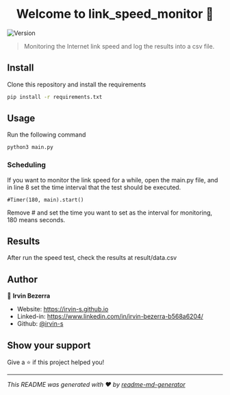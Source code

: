 <h1 align="center">Welcome to link_speed_monitor 👋</h1>
<p>
  <img alt="Version" src="https://img.shields.io/badge/version-1.0.0-blue.svg?cacheSeconds=2592000" />
</p>

> Monitoring the Internet link speed and log the results into a csv file.

## Install

Clone this repository and install the requirements
```sh
pip install -r requirements.txt
```

## Usage

Run the following command
```sh
python3 main.py
```

### Scheduling

If you want to monitor the link speed for a while, open the main.py file, and in line 8 set the time interval that the test should be executed.
```
#Timer(180, main).start()
```
Remove # and set the time you want to set as the interval for monitoring, 180 means seconds.

## Results

After run the speed test, check the results at result/data.csv

## Author

👤 **Irvin Bezerra**

* Website: https://irvin-s.github.io
* Linked-in: https://www.linkedin.com/in/irvin-bezerra-b568a6204/
* Github: [@irvin-s](https://github.com/irvin-s)

## Show your support

Give a ⭐️ if this project helped you!

***
_This README was generated with ❤️ by [readme-md-generator](https://github.com/kefranabg/readme-md-generator)_